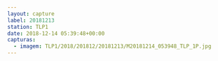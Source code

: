 ```yaml
---
layout: capture
label: 20181213
station: TLP1
date: 2018-12-14 05:39:48+00:00
capturas:
  - imagem: TLP1/2018/201812/20181213/M20181214_053948_TLP_1P.jpg
---
```


